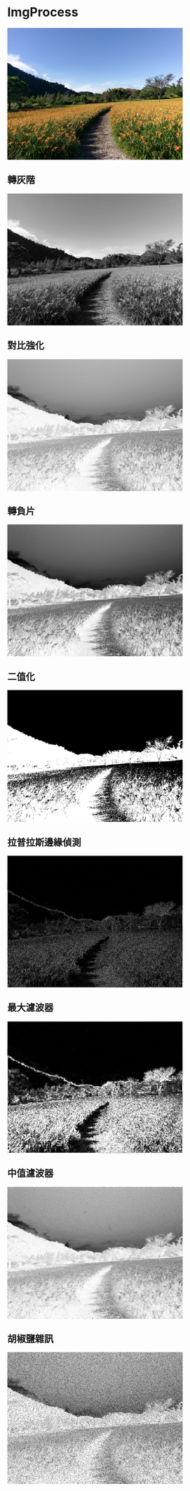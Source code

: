 # ImgProcess
<img src="https://github.com/Yen-Ray/ImageProcess/raw/master/IMAG.jpg" width = "400" height = "300" alt="" align=center />

## 轉灰階

<img src="https://github.com/Yen-Ray/ImageProcess/raw/master/IMAG_gray.jpg " width = "400" height = "300" alt="" align=center />

## 對比強化

<img src="https://github.com/Yen-Ray/ImageProcess/raw/master/IMAG_contrast0.5.jpg" width = "400" height = "300" alt="" align=center />

## 轉負片

<img src="https://github.com/Yen-Ray/ImageProcess/raw/master/IMAG_negative.jpg" width = "400" height = "300" alt="" align=center />

## 二值化

<img src="https://github.com/Yen-Ray/ImageProcess/raw/master/IMAG_binary.jpg" width = "400" height = "300" alt="" align=center />

## 拉普拉斯邊緣偵測

<img src="https://github.com/Yen-Ray/ImageProcess/raw/master/IMAG_laplacian.jpg" width = "400" height = "300" alt="" align=center />

## 最大濾波器

<img src="https://github.com/Yen-Ray/ImageProcess/raw/master/IMAG_maxfilter.jpg" width = "400" height = "300" alt="" align=center />

## 中值濾波器

<img src="https://github.com/Yen-Ray/ImageProcess/raw/master/IMAG_medianfilter.jpg" width = "400" height = "300" alt="" align=center />

## 胡椒鹽雜訊

<img src="https://github.com/Yen-Ray/ImageProcess/raw/master/IMAG_pepper.jpg" width = "400" height = "300" alt="" align=center />
